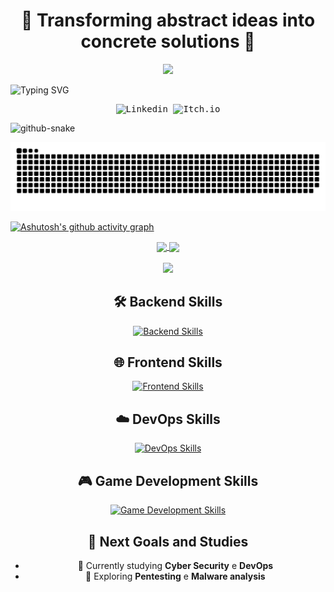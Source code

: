 <h1  align="center">🎰 Transforming abstract ideas into concrete solutions 🎰</h1>

<div align="center">
<img src="https://i.pinimg.com/originals/89/bb/06/89bb06251fb7401e094b1f6d71f3d3f4.gif">
</div>

![Typing SVG](https://readme-typing-svg.demolab.com?font=Fira+Code&pause=1000&color=FF007F&center=true&vCenter=true&width=1000&lines=Hey+bawer%2C+my+name+is+Athos+Aurélio;I+am+a+Backend+Developer+and+Game+Creator;Welcome+to+my+Github)

<samp>
  <p align="center">
    <a href="https://www.linkedin.com/in/athosaurelio/" target="_blank" style="text-decoration: none;">
        <img src="https://img.shields.io/badge/linkedin-1a1b27?style=for-the-badge&logo=linkedin&logoColor=FF007F" alt="Linkedin">
    </a>
    </a>
        <a href="https://huotes.itch.io/" target="_blank" style="text-decoration: none;">
        <img src="https://img.shields.io/badge/itch.io-1a1b27?style=for-the-badge&logo=itch.io&logoColor=FF007F" alt="Itch.io">
    </a>
  </p>
</samp>


<picture>
  <source media="(prefers-color-scheme: dark)" srcset="github-snake-dark.svg" />
  <img alt="github-snake" src="github-snake.svg" />
</picture>

  <source
    media="(prefers-color-scheme: dark)"
   srcset="
      https://raw.githubusercontent.com/platane/snk/output/github-contribution-grid-snake-dark.svg
    "
  />
  <img
    alt="github contribution grid snake animation"
    src="https://raw.githubusercontent.com/platane/snk/output/github-contribution-grid-snake.svg"
  />
</picture>

[![Ashutosh's github activity graph](https://github-readme-activity-graph.vercel.app/graph?username=Huotes&theme=merko)](https://github.com/ashutosh00710/github-readme-activity-graph)

<div align="center">
<a href="https://github.com/huotes">
<img  height="160em" align="center" src="https://github-readme-stats.vercel.app/api/top-langs/?username=huotes&layout=compact&langs_count=7&theme=radical"/>
<img  height="160em" align="center" src="https://github-readme-stats.vercel.app/api?username=huotes&theme=radical" />
</div>


<div align="center">
</a> 

<br />

<div align="center">
    <img src="http://github-readme-streak-stats.herokuapp.com?user=huotes&theme=radical&hide_border=true&date_format=M%20j%5B%2C%20Y%5D&background=00000000&stroke=DE37C1">
</div>
  
## 🛠 Backend Skills
<div align="center">
  <a href="https://skillicons.dev">
    <img src="https://skillicons.dev/icons?i=python,c,cpp,rust,git,sqlite,mysql,postgres,mongodb" alt="Backend Skills" />
  </a>
</div>

## 🌐 Frontend Skills
<div align="center">
  <a href="https://skillicons.dev">
    <img src="https://skillicons.dev/icons?i=html,css,javascript,typescript" alt="Frontend Skills" />
  </a>
</div>

## ☁️ DevOps Skills
<div align="center">
  <a href="https://skillicons.dev">
    <img src="https://skillicons.dev/icons?i=git,docker,kubernetes,aws" alt="DevOps Skills" />
  </a>
</div>

## 🎮 Game Development Skills
<div align="center">
  <a href="https://skillicons.dev">
    <img src="https://skillicons.dev/icons?i=gamemakerstudio,godot" alt="Game Development Skills" />
  </a>
</div>

## 🎯 Next Goals and Studies
- 🌱 Currently studying **Cyber Security** e **DevOps**
- 🚀 Exploring **Pentesting** e **Malware analysis**

